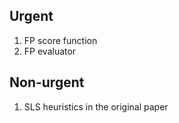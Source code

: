 ## Urgent
1. FP score function
2. FP evaluator

## Non-urgent
1. SLS heuristics in the original paper